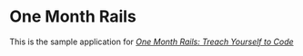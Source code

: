 # One Month Rails

This is the sample application for 
[*One Month Rails: Treach Yourself to Code*](http://onemonthrails.com)
